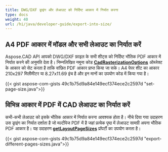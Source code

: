 ```yaml
---
title: DWG/DXF ड्राइंग और लेआउट को निर्दिष्ट आकार में निर्यात करना
type: docs
weight: 40
url: /hi/java/developer-guide/export-into-size/
---
```


## **A4 PDF आकार में मॉडल और सभी लेआउट का निर्यात करें**

Aspose.CAD API आपको DWG/DXF फ़ाइल के सभी शीट्स को निर्दिष्ट भौतिक PDF आकार में निर्यात करने की अनुमति देता है।
निम्नलिखित नमूना कोड [**CadRasterizationOptions**](https://reference.aspose.com/cad/java/com.aspose.cad.imageoptions/CadRasterizationOptions/) ऑब्जेक्ट के आकार को सेट करता है ताकि वांछित PDF आकार प्राप्त किया जा सके।
A4 पेपर शीट का आकार 210x297 मिलीमीटर या 8.27x11.69 इंच है और इन मानों का उपयोग कोड में किया गया है।

{{< gist aspose-com-gists 49c1b75d9a84e149ecf374ece2c2597d "set-page-size.java">}}

## **विभिन्न आकार में PDF में CAD लेआउट का निर्यात करें**

कभी-कभी लेआउट को इसके भौतिक आकार में निर्यात करना आवश्यक होता है। नीचे दिया गया उदाहरण उस ड्राइंग का निर्यात दर्शाता है जो मल्टीपेज PDF में है जहां प्रत्येक पृष्ठ में लेआउट सामग्री
अपना भौतिक PDF आकार है। यह उदाहरण [**getLayoutPageSizes**](https://reference.aspose.com/cad/java/com.aspose.cad.imageoptions/VectorRasterizationOptions#getLayoutPageSizes--) प्रॉपर्टी का उपयोग करता है।

{{< gist aspose-com-gists 49c1b75d9a84e149ecf374ece2c2597d "export-different-pages-sizes.java">}}
